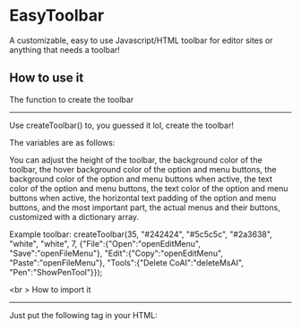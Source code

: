 # EasyToolbar
 A customizable, easy to use Javascript/HTML toolbar for editor sites or anything that needs a toolbar!


## How to use it

The function to create the toolbar
____
Use createToolbar() to, you guessed it lol, create the toolbar!


The variables are as follows:

You can adjust the height of the toolbar, the background color of the toolbar, the hover background color of the option and menu buttons, the background color of the option and menu buttons when active, the text color of the option and menu buttons, the text color of the option and menu buttons when active, the horizontal text padding of the option and menu buttons, and the most important part, the actual menus and their buttons, customized with a dictionary array.

Example toolbar:
createToolbar(35, "#242424", "#5c5c5c", "#2a3638", "white", "white", 7, {"File":{"Open":"openEditMenu", "Save":"openFileMenu"}, "Edit":{"Copy":"openEditMenu", "Paste":"openFileMenu"}, "Tools":{"Delete CoAI":"deleteMsAI", "Pen":"ShowPenTool"}});

<br \>
How to import it
____
Just put the following tag in your HTML:
<script src=""></script>
